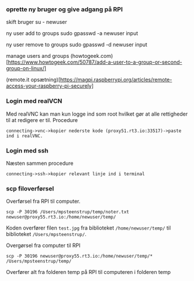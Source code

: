 
### oprette ny bruger og give adgang på RPI
skift bruger
su - newuser

ny user add to groups
sudo gpasswd -a newuser input

ny user remove to groups
sudo gpasswd -d newuser input

manage users and groups
(howtogeek.com)[https://www.howtogeek.com/50787/add-a-user-to-a-group-or-second-group-on-linux/]

(remote.it opsætning)[https://magpi.raspberrypi.org/articles/remote-access-your-raspberry-pi-securely]

### Login med realVCN
Med realVNC kan man kun logge ind som root hvilket gør at alle rettigheder til at redigere er til.
Procedure
```
connecting->vnc->kopier nederste kode (proxy51.rt3.io:33517)->paste ind i realVNC.
```

### Login med ssh
Næsten sammen procedure
```
connecting->ssh->kopier relevant linje ind i terminal
```
### scp filoverførsel

Overførsel fra RPI til computer.
```
scp -P 30196 /Users/mpsteenstrup/temp/noter.txt newuser@proxy55.rt3.io:/home/newuser/temp/
```
Koden overfører filen ```test.jpg``` fra biblioteket ```/home/newuser/temp/``` til biblioteket ```/Users/mpsteenstrup/```.

Overgørsel fra computer til RPI
```
scp -P 30196 newuser@proxy55.rt3.io:/home/newuser/temp/* /Users/mpsteenstrup/temp/
```
Overfører alt fra folderen temp på RPI til computeren i folderen temp
